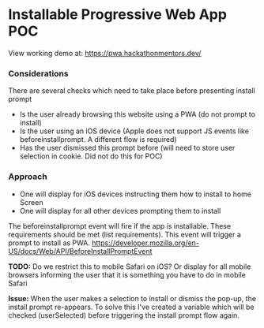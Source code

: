 # Installable Progressive Web App POC 

View working demo at: https://pwa.hackathonmentors.dev/

### Considerations
There are several checks which need to take place before presenting install prompt
* Is the user already browsing this website using a PWA (do not prompt to install)
* Is the user using an iOS device (Apple does not support JS events like beforeinstallprompt. A different flow is required)
* Has the user dismissed this prompt before (will need to store user selection in cookie. Did not do this for POC)

### Approach
* One will display for iOS devices instructing them how to install to home Screen
* One will display for all other devices prompting them to install


The beforeinstallprompt event will fire if the app is installable. These requirements should be met (list requirements). This event will trigger a prompt to install as PWA.
https://developer.mozilla.org/en-US/docs/Web/API/BeforeInstallPromptEvent

**TODO:** Do we restrict this to mobile Safari on iOS? Or display for all mobile browsers informing the user that it is something you have to do in mobile Safari

**Issue:** When the user makes a selection to install or dismiss the pop-up, the install prompt re-appears. To solve this I've created a variable which will be checked (userSelected) before triggering the install prompt flow again. 
